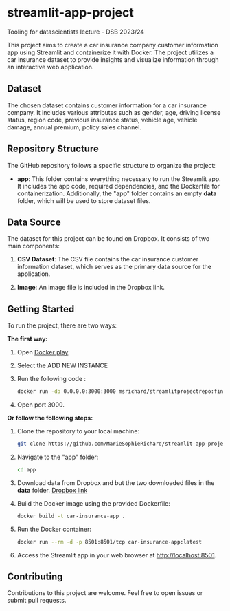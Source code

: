 # streamlit-app-project
Tooling for datascientists lecture - DSB 2023/24

This project aims to create a car insurance company customer information app using Streamlit and containerize it with Docker. The project utilizes a car insurance dataset to provide insights and visualize information through an interactive web application.

## Dataset

The chosen dataset contains customer information for a car insurance company. It includes various attributes such as gender, age, driving license status, region code, previous insurance status, vehicle age, vehicle damage, annual premium, policy sales channel.

## Repository Structure

The GitHub repository follows a specific structure to organize the project:

- **app**: This folder contains everything necessary to run the Streamlit app. It includes the app code, required dependencies, and the Dockerfile for containerization. Additionally, the "app" folder contains an empty **data** folder, which will be used to store dataset files.

## Data Source

The dataset for this project can be found on Dropbox. It consists of two main components:

1. **CSV Dataset**: The CSV file contains the car insurance customer information dataset, which serves as the primary data source for the application.

2. **Image**: An image file is included in the Dropbox link.

## Getting Started

To run the project, there are two ways:

**The first way:**

1. Open [Docker play](https://labs.play-with-docker.com/)

2. Select the ADD NEW INSTANCE
   
4. Run the following code :

    ```bash
   docker run -dp 0.0.0.0:3000:3000 msrichard/streamlitprojectrepo:final-app
   ```
5. Open port 3000. 

**Or follow the following steps:** 

1. Clone the repository to your local machine:

   ```bash
   git clone https://github.com/MarieSophieRichard/streamlit-app-project.git
   ```

2. Navigate to the "app" folder:

   ```bash
   cd app
   ```

3. Download data from Dropbox and but the two downloaded files in the **data** folder. [Dropbox link](https://www.dropbox.com/scl/fo/1f8ens3hb0z6zablb8hw2/h?rlkey=3t8lf0jzcd6mx5m171ie92zxo&dl=0)

4. Build the Docker image using the provided Dockerfile:

   ```bash
   docker build -t car-insurance-app .
   ```

6. Run the Docker container:

   ```bash
   docker run --rm -d -p 8501:8501/tcp car-insurance-app:latest
   ```

7. Access the Streamlit app in your web browser at [http://localhost:8501](http://localhost:8501).

## Contributing

Contributions to this project are welcome. Feel free to open issues or submit pull requests.
